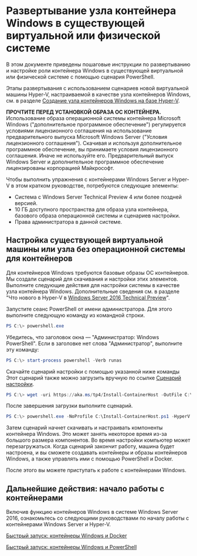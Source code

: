 # Развертывание узла контейнера Windows в существующей виртуальной или физической системе

В этом документе приведены пошаговые инструкции по развертыванию и настройке роли контейнера Windows в существующей виртуальной или физической системе с помощью сценария PowerShell.

Этапы развертывания с использованием сценариев новой виртуальной машины Hyper-V, настраиваемой в качестве узла контейнеров Windows, см. в разделе [Создание узла контейнеров Windows на базе Hyper-V](./container_setup.md).

**ПРОЧТИТЕ ПЕРЕД УСТАНОВКОЙ ОБРАЗА ОС КОНТЕЙНЕРА.** Использование образа операционной системы контейнера Microsoft Windows ("дополнительное программное обеспечение") регулируется условиями лицензионного соглашения на использование предварительного выпуска Microsoft Windows Server ("Условия лицензионного соглашения"). Скачивая и используя дополнительное программное обеспечение, вы принимаете условия лицензионного соглашения. Иначе не используйте его. Предварительный выпуск Windows Server и дополнительное программное обеспечение лицензированы корпорацией Майкрософт.

Чтобы выполнить упражнения с контейнерами Windows Server и Hyper-V в этом кратком руководстве, потребуются следующие элементы:

* Система с Windows Server Technical Preview 4 или более поздней версией.
* 10 ГБ доступного пространства для образа узла контейнера, базового образа операционной системы и сценариев настройки.
* Права администратора в данной системе.

## Настройка существующей виртуальной машины или узла без операционной системы для контейнеров

Для контейнеров Windows требуются базовые образы ОС контейнеров. Мы создали сценарий для скачивания и настройки этих элементов. Выполните следующие действия для настройки системы в качестве узла контейнера Windows. Дополнительные сведения см. в разделе "Что нового в Hyper-V в [Windows Server 2016 Technical Preview](https://tnstage.redmond.corp.microsoft.com/en-US/library/dn765471.aspx#BKMK_nested)".

Запустите сеанс PowerShell от имени администратора. Для этого выполните следующую команду из командной строки.

``` powershell
PS C:\> powershell.exe
```

Убедитесь, что заголовок окна — "Администратор: Windows PowerShell". Если в заголовке нет слова "Администратор", выполните эту команду:

``` powershell
PS C:\> start-process powershell -Verb runas
```

Скачайте сценарий настройки с помощью указанной ниже команды Этот сценарий также можно загрузить вручную по ссылке [Сценарий настройки](https://aka.ms/tp4/Install-ContainerHost).

``` PowerShell
PS C:\> wget -uri https://aka.ms/tp4/Install-ContainerHost -OutFile C:\Install-ContainerHost.ps1
```

 После завершения загрузки выполните сценарий.
``` PowerShell
PS C:\> powershell.exe -NoProfile C:\Install-ContainerHost.ps1 -HyperV
```

Затем сценарий начнет скачивать и настраивать компоненты контейнера Windows. Это может занять некоторое время из-за большого размера компонентов. Во время настройки компьютер может перезагружаться. Когда сценарий закончит работу, машина будет настроена, и вы сможете создавать контейнеры и образы контейнеров Windows, а также управлять ими с помощью PowerShell и Docker.

 После этого вы можете приступать к работе с контейнерами Windows.

## Дальнейшие действия: начало работы с контейнерами

Включив функцию контейнеров Windows в системе Windows Server 2016, ознакомьтесь со следующими руководствами по началу работы с контейнерами Windows Server и Hyper-V.

[Быстрый запуск: контейнеры Windows и Docker](./manage_docker.md)

[Быстрый запуск: контейнеры Windows и PowerShell](./manage_powershell.md)




<!--HONumber=Feb16_HO2-->
